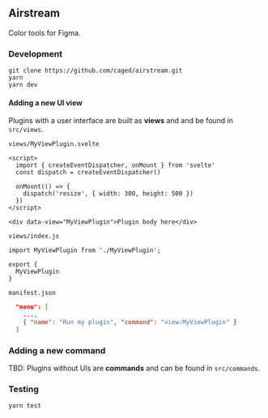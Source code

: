 ## Airstream

Color tools for Figma.

### Development

```
git clone https://github.com/caged/airstream.git
yarn
yarn dev
```

#### Adding a new UI view

Plugins with a user interface are built as **views** and and be found in `src/views`.

`views/MyViewPlugin.svelte`

```svelte
<script>
  import { createEventDispatcher, onMount } from 'svelte'
  const dispatch = createEventDispatcher()

  onMount(() => {
    dispatch('resize', { width: 300, height: 500 })
  })
</script>

<div data-view="MyViewPlugin">Plugin body here</div>
```

`views/index.js`

```
import MyViewPlugin from './MyViewPlugin';

export {
  MyViewPlugin
}
```

`manifest.json`

```json
  "menu": [
    ...,
    { "name": "Run my plugin", "command": "view:MyViewPlugin" }
  ]
```

### Adding a new command

TBD: Plugins without UIs are **commands** and can be found in `src/commands`.

### Testing

```
yarn test
```
